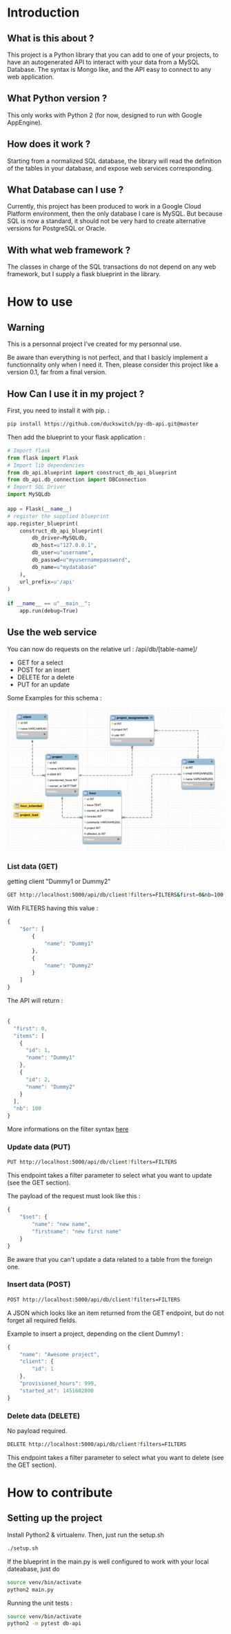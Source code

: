 
# Introduction

## What is this about ?

This project is a Python library that you can add to one of your projects, to have an autogenerated API to interact with your data from a MySQL Database.
The syntax is Mongo like, and the API easy to connect to any web application.

## What Python version ?

This only works with Python 2 (for now, designed to run with Google AppEngine).

## How does it work ?

Starting from a normalized SQL database, the library will read the definition of the tables in your database, and expose web services corresponding.

## What Database can I use ?

Currently, this project has been produced to work in a Google Cloud Platform environment, then the only database I care is MySQL.
But because SQL is now a standard, it should not be very hard to create alternative versions for PostgreSQL or Oracle.

## With what web framework ?

The classes in charge of the SQL transactions do not depend on any web framework, but I supply a flask blueprint in the library.

# How to use 

## Warning

This is a personnal project I've created for my personnal use. 

Be aware than everything is not perfect, and that I basicly implement a functionnality only when I need it.
Then, please consider this project like a version 0.1, far from a final version.

## How Can I use it in my project ?

First, you need to install it with pip. :

```bash
pip install https://github.com/duckswitch/py-db-api.git@master
```

Then add the blueprint to your flask application :

```python
# Import flask
from flask import Flask
# Import lib dependencies
from db_api.blueprint import construct_db_api_blueprint
from db_api.db_connection import DBConnection
# Import SQL Driver
import MySQLdb

app = Flask(__name__)
# register the supplied blueprint
app.register_blueprint(
    construct_db_api_blueprint(
        db_driver=MySQLdb,
        db_host=u"127.0.0.1",
        db_user=u"username",
        db_passwd=u"myusernamepassword",
        db_name=u"mydatabase"
    ), 
    url_prefix=u'/api'
)

if __name__ == u"__main__":
    app.run(debug=True)
```

## Use the web service

You can now do requests on the relative url : /api/db/[table-name]/

- GET for a select
- POST for an insert
- DELETE for a delete
- PUT for an update

Some Examples for this schema : 

![Alt text](/schemas/hours-count-schema.png?raw=true "Hours count app schema")

### List data (GET)

getting client "Dummy1 or Dummy2"

```bash
GET http://localhost:5000/api/db/client?filters=FILTERS&first=0&nb=100
```
With FILTERS having this value : 
```javascript
{
    "$or": [
        {
            "name": "Dummy1"
        },
        {
            "name": "Dummy2"
        }
    ]
}
```

The API will return :

```javascript

{
  "first": 0,
  "items": [
    {
      "id": 1,
      "name": "Dummy1"
    },
    {
      "id": 2,
      "name": "Dummy2"
    }
  ],
  "nb": 100
}

```
More informations on the filter syntax [here](https://docs.mongodb.com/manual/reference/method/db.collection.find/)

### Update data (PUT)

```bash
PUT http://localhost:5000/api/db/client?filters=FILTERS
```

This endpoint takes a filter parameter to select what you want to update (see the GET section).

The payload of the request must look like this :

```javascript
{
    "$set": {
        "name": "new name",
        "firstname": "new first name"
    }
}
```

Be aware that you can't update a data related to a table from the foreign one.

### Insert data (POST)

```bash
POST http://localhost:5000/api/db/client?filters=FILTERS
```

A JSON which looks like an item returned from the GET endpoint, but do not forget all required fields.

Example to insert a project, depending on the client Dummy1 :

```javascript
{
    "name": "Awesome project",
    "client": {
        "id": 1
    },
    "provisioned_hours": 999,
    "started_at": 1451602800
}
```

### Delete data (DELETE)

No payload required.

```bash
DELETE http://localhost:5000/api/db/client?filters=FILTERS
```

This endpoint takes a filter parameter to select what you want to delete (see the GET section).

# How to contribute

## Setting up the project

Install Python2 & virtualenv. Then, just run the setup.sh

```bash
./setup.sh
```

If the blueprint in the main.py is well configured to work with your local dateabase, just do

```bash
source venv/bin/activate
python2 main.py
```

Running the unit tests :

```bash
source venv/bin/activate
python2 -m pytest db-api
```
